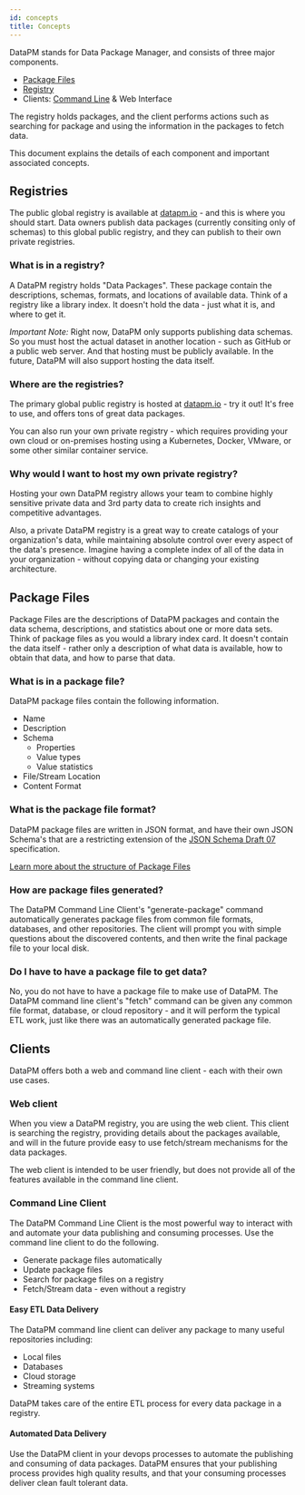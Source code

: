 ```yaml
---
id: concepts
title: Concepts
---
```


DataPM stands for Data Package Manager, and consists of three major components. 

* [Package Files](package-files.md)
* [Registry](registry.md)
* Clients: [Command Line](command-line-client.md) & Web Interface

The registry holds packages, and the client performs actions such as searching for package and using the information in the packages to fetch data.

This document explains the details of each component and important associated concepts. 

## Registries

The public global registry is available at [datapm.io](https://datapm.io) - and this is where you should start. Data owners publish data packages (currently consiting only of schemas) to this global public registry, and they can publish to their own private registries. 


### What is in a registry?

A DataPM registry holds "Data Packages". These package contain the descriptions, schemas, formats, and locations of available data. Think of a registry like a library index. It doesn't hold the data - just what it is, and where to get it. 

*Important Note:* Right now, DataPM only supports publishing data schemas. So you must host the actual dataset in another location - such as GitHub or a public web server. And that hosting must be publicly available. In the future, DataPM will also support hosting the data itself. 

### Where are the registries?

The primary global public registry is hosted at [datapm.io](https://datapm.io) - try it out! It's free to use, and offers tons of great data packages. 

You can also run your own private registry - which requires providing your own cloud or on-premises hosting using a Kubernetes, Docker, VMware, or some other similar container service. 

### Why would I want to host my own private registry?

Hosting your own DataPM registry allows your team to combine highly sensitive private data and 3rd party data to create rich insights and competitive advantages. 

Also, a private DataPM registry is a great way to create catalogs of your organization's data, while maintaining absolute control over every aspect of the data's presence. Imagine having a complete index of all of the data in your organization - without copying data or changing your existing architecture. 

## Package Files

Package Files are the descriptions of DataPM packages and contain the data schema, descriptions, and statistics about one or more data sets. Think of package files as you would a library index card. It doesn't contain the data itself - rather only a description of what data is available, how to obtain that data, and how to parse that data. 

### What is in a package file?

DataPM package files contain the following information. 

* Name
* Description
* Schema
    * Properties
    * Value types
    * Value statistics
* File/Stream Location
* Content Format

### What is the package file format?

DataPM package files are written in JSON format, and have their own JSON Schema's that are a restricting extension of the [JSON Schema Draft 07]() specification. 

[Learn more about the structure of Package Files](package-files.md) 

### How are package files generated?

The DataPM Command Line Client's "generate-package" command automatically generates package files from common file formats, databases, and other repositories. The client will prompt you with simple questions about the discovered contents, and then write the final package file to your local disk. 

### Do I have to have a package file to get data?

No, you do not have to have a package file to make use of DataPM. The DataPM command line client's "fetch" command can be given any common file format, database, or cloud repository - and it will perform the typical ETL work, just like there was an automatically generated package file. 


## Clients

DataPM offers both a web and command line client - each with their own use cases. 

### Web client

When you view a DataPM registry, you are using the web client. This client is searching the registry, providing details about the packages available, and will in the future provide easy to use fetch/stream mechanisms for the data packages. 

The web client is intended to be user friendly, but does not provide all of the features available in the command line client. 


### Command Line Client

The DataPM Command Line Client is the most powerful way to interact with and automate your data publishing and consuming processes. Use the command line client to do the following. 

* Generate package files automatically
* Update package files
* Search for package files on a registry
* Fetch/Stream data - even without a registry


#### Easy ETL Data Delivery

The DataPM command line client can deliver any package to many useful repositories including:

* Local files
* Databases
* Cloud storage
* Streaming systems

DataPM takes care of the entire ETL process for every data package in a registry. 

#### Automated Data Delivery

Use the DataPM client in your devops processes to automate the publishing and consuming of data packages. DataPM ensures that your publishing process provides high quality results, and that your consuming processes deliver clean fault tolerant data. 









